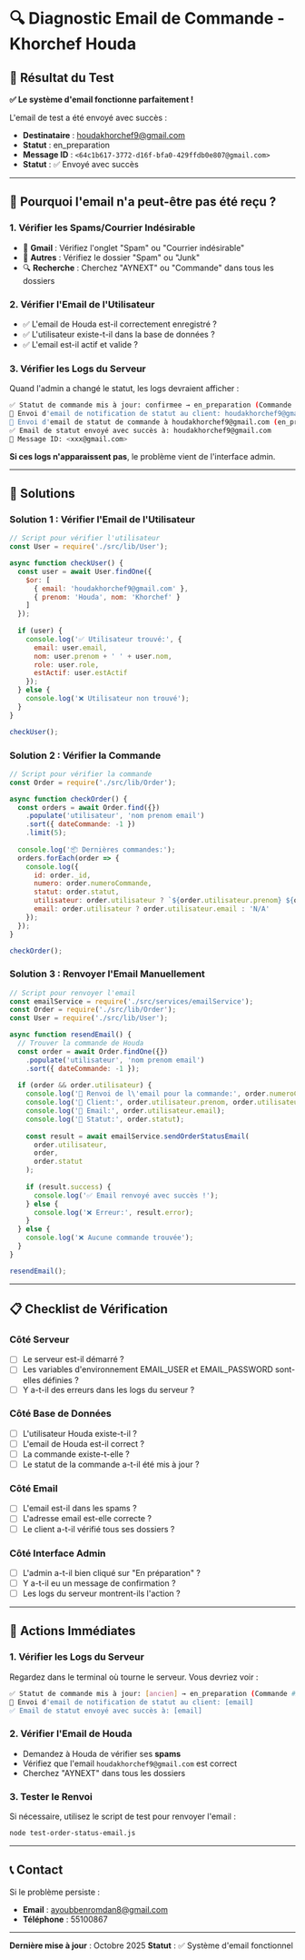 # 🔍 Diagnostic Email de Commande - Khorchef Houda

## 📧 Résultat du Test

**✅ Le système d'email fonctionne parfaitement !**

L'email de test a été envoyé avec succès :
- **Destinataire** : houdakhorchef9@gmail.com
- **Statut** : en_preparation
- **Message ID** : `<64c1b617-3772-d16f-bfa0-429ffdb0e807@gmail.com>`
- **Statut** : ✅ Envoyé avec succès

---

## 🤔 Pourquoi l'email n'a peut-être pas été reçu ?

### 1. **Vérifier les Spams/Courrier Indésirable**
- 📁 **Gmail** : Vérifiez l'onglet "Spam" ou "Courrier indésirable"
- 📁 **Autres** : Vérifiez le dossier "Spam" ou "Junk"
- 🔍 **Recherche** : Cherchez "AYNEXT" ou "Commande" dans tous les dossiers

### 2. **Vérifier l'Email de l'Utilisateur**
- ✅ L'email de Houda est-il correctement enregistré ?
- ✅ L'utilisateur existe-t-il dans la base de données ?
- ✅ L'email est-il actif et valide ?

### 3. **Vérifier les Logs du Serveur**
Quand l'admin a changé le statut, les logs devraient afficher :

```bash
✅ Statut de commande mis à jour: confirmee → en_preparation (Commande #CMD-XXX)
📧 Envoi d'email de notification de statut au client: houdakhorchef9@gmail.com
📧 Envoi d'email de statut de commande à houdakhorchef9@gmail.com (en_preparation)
✅ Email de statut envoyé avec succès à: houdakhorchef9@gmail.com
📧 Message ID: <xxx@gmail.com>
```

**Si ces logs n'apparaissent pas**, le problème vient de l'interface admin.

---

## 🔧 Solutions

### Solution 1 : Vérifier l'Email de l'Utilisateur
```javascript
// Script pour vérifier l'utilisateur
const User = require('./src/lib/User');

async function checkUser() {
  const user = await User.findOne({ 
    $or: [
      { email: 'houdakhorchef9@gmail.com' },
      { prenom: 'Houda', nom: 'Khorchef' }
    ]
  });
  
  if (user) {
    console.log('✅ Utilisateur trouvé:', {
      email: user.email,
      nom: user.prenom + ' ' + user.nom,
      role: user.role,
      estActif: user.estActif
    });
  } else {
    console.log('❌ Utilisateur non trouvé');
  }
}

checkUser();
```

### Solution 2 : Vérifier la Commande
```javascript
// Script pour vérifier la commande
const Order = require('./src/lib/Order');

async function checkOrder() {
  const orders = await Order.find({})
    .populate('utilisateur', 'nom prenom email')
    .sort({ dateCommande: -1 })
    .limit(5);
    
  console.log('📦 Dernières commandes:');
  orders.forEach(order => {
    console.log({
      id: order._id,
      numero: order.numeroCommande,
      statut: order.statut,
      utilisateur: order.utilisateur ? `${order.utilisateur.prenom} ${order.utilisateur.nom}` : 'N/A',
      email: order.utilisateur ? order.utilisateur.email : 'N/A'
    });
  });
}

checkOrder();
```

### Solution 3 : Renvoyer l'Email Manuellement
```javascript
// Script pour renvoyer l'email
const emailService = require('./src/services/emailService');
const Order = require('./src/lib/Order');
const User = require('./src/lib/User');

async function resendEmail() {
  // Trouver la commande de Houda
  const order = await Order.findOne({})
    .populate('utilisateur', 'nom prenom email')
    .sort({ dateCommande: -1 });
    
  if (order && order.utilisateur) {
    console.log('📧 Renvoi de l\'email pour la commande:', order.numeroCommande);
    console.log('👤 Client:', order.utilisateur.prenom, order.utilisateur.nom);
    console.log('📧 Email:', order.utilisateur.email);
    console.log('🔧 Statut:', order.statut);
    
    const result = await emailService.sendOrderStatusEmail(
      order.utilisateur, 
      order, 
      order.statut
    );
    
    if (result.success) {
      console.log('✅ Email renvoyé avec succès !');
    } else {
      console.log('❌ Erreur:', result.error);
    }
  } else {
    console.log('❌ Aucune commande trouvée');
  }
}

resendEmail();
```

---

## 📋 Checklist de Vérification

### Côté Serveur
- [ ] Le serveur est-il démarré ?
- [ ] Les variables d'environnement EMAIL_USER et EMAIL_PASSWORD sont-elles définies ?
- [ ] Y a-t-il des erreurs dans les logs du serveur ?

### Côté Base de Données
- [ ] L'utilisateur Houda existe-t-il ?
- [ ] L'email de Houda est-il correct ?
- [ ] La commande existe-t-elle ?
- [ ] Le statut de la commande a-t-il été mis à jour ?

### Côté Email
- [ ] L'email est-il dans les spams ?
- [ ] L'adresse email est-elle correcte ?
- [ ] Le client a-t-il vérifié tous ses dossiers ?

### Côté Interface Admin
- [ ] L'admin a-t-il bien cliqué sur "En préparation" ?
- [ ] Y a-t-il eu un message de confirmation ?
- [ ] Les logs du serveur montrent-ils l'action ?

---

## 🚀 Actions Immédiates

### 1. Vérifier les Logs du Serveur
Regardez dans le terminal où tourne le serveur. Vous devriez voir :
```bash
✅ Statut de commande mis à jour: [ancien] → en_preparation (Commande #XXX)
📧 Envoi d'email de notification de statut au client: [email]
✅ Email de statut envoyé avec succès à: [email]
```

### 2. Vérifier l'Email de Houda
- Demandez à Houda de vérifier ses **spams**
- Vérifiez que l'email `houdakhorchef9@gmail.com` est correct
- Cherchez "AYNEXT" dans tous les dossiers

### 3. Tester le Renvoi
Si nécessaire, utilisez le script de test pour renvoyer l'email :
```bash
node test-order-status-email.js
```

---

## 📞 Contact

Si le problème persiste :
- **Email** : ayoubbenromdan8@gmail.com
- **Téléphone** : 55100867

---

**Dernière mise à jour** : Octobre 2025
**Statut** : ✅ Système d'email fonctionnel
